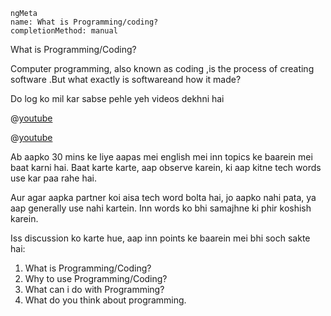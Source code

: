 ```
ngMeta
name: What is Programming/coding?
completionMethod: manual
```
What is Programming/Coding?

Computer programming, also known as coding ,is the process of creating software .But what exactly is softwareand how it made?

Do log ko mil kar sabse pehle yeh videos dekhni hai

@[youtube](cKhVupvyhKk)

@[youtube](gqJ33yLHozYss )

Ab aapko 30 mins ke liye aapas mei english mei inn topics ke baarein mei baat karni hai.
Baat karte karte, aap observe karein, ki aap kitne tech words use kar paa rahe hai.

Aur agar aapka partner koi aisa tech word bolta hai, jo aapko nahi pata, ya aap generally use nahi kartein. Inn words ko bhi samajhne ki phir koshish karein.

Iss discussion ko karte hue, aap inn points ke baarein mei bhi soch sakte hai:

1. What is Programming/Coding?
2. Why to use Programming/Coding?
3. What can i do with Programming?
4. What do you think about programming.                                                             
